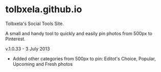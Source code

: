 tolbxela.github.io
==================

Tolbxela's Social Tools Site. 

A small and handy tool to quickly and easily pin photos from 500px to Pinterest. 

v.1.0.33 - 3 July 2013

- Added other categories from 500px to pin: Editot's Choice, Popular, Upcoming and Fresh photos